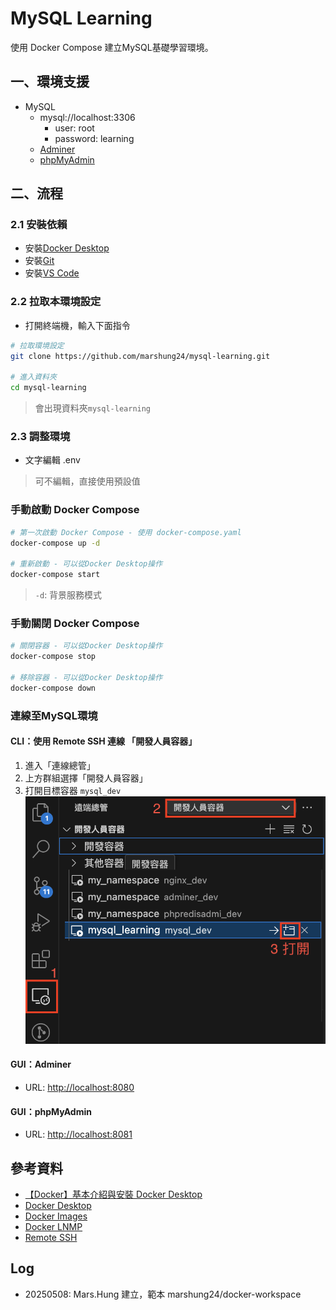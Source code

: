 # MySQL Learning
使用 Docker Compose 建立MySQL基礎學習環境。

## 一、環境支援
- MySQL
  - mysql://localhost:3306
    - user: root
    - password: learning
  - [Adminer](http://localhost:8080)
  - [phpMyAdmin](http://localhost:8081)

## 二、流程

### 2.1 安裝依賴
- 安裝[Docker Desktop](https://www.docker.com/products/docker-desktop/)
- 安裝[Git](https://git-scm.com/downloads)
- 安裝[VS Code](https://code.visualstudio.com/)

### 2.2 拉取本環境設定
- 打開終端機，輸入下面指令
```sh
# 拉取環境設定
git clone https://github.com/marshung24/mysql-learning.git

# 進入資料夾
cd mysql-learning
```
> 會出現資料夾`mysql-learning`

### 2.3 調整環境
- 文字編輯 .env
> 可不編輯，直接使用預設值

### 手動啟動 Docker Compose
```sh
# 第一次啟動 Docker Compose - 使用 docker-compose.yaml 
docker-compose up -d

# 重新啟動 - 可以從Docker Desktop操作
docker-compose start
```
> `-d`: 背景服務模式

### 手動關閉 Docker Compose
```sh
# 關閉容器 - 可以從Docker Desktop操作
docker-compose stop

# 移除容器 - 可以從Docker Desktop操作
docker-compose down
```

### 連線至MySQL環境
#### CLI：使用 Remote SSH 連線 「開發人員容器」
1. 進入「連線總管」
2. 上方群組選擇「開發人員容器」
3. 打開目標容器 `mysql_dev`
![](docs/images/connect-to-container.png)

#### GUI：Adminer
- URL: [http://localhost:8080](http://localhost:8080)

#### GUI：phpMyAdmin
- URL: [http://localhost:8081](http://localhost:8081)


## 參考資料
- [【Docker】基本介紹與安裝 Docker Desktop](https://ithelp.ithome.com.tw/articles/10340809)
- [Docker Desktop](https://docs.docker.com/desktop/)
- [Docker Images](https://github.com/marshung24/docker-images)
- [Docker LNMP](https://github.com/marshung24/Docker-LNMP-Mars)
- [Remote SSH](https://code.visualstudio.com/docs/remote/ssh)

## Log
- 20250508: Mars.Hung 建立，範本 marshung24/docker-workspace